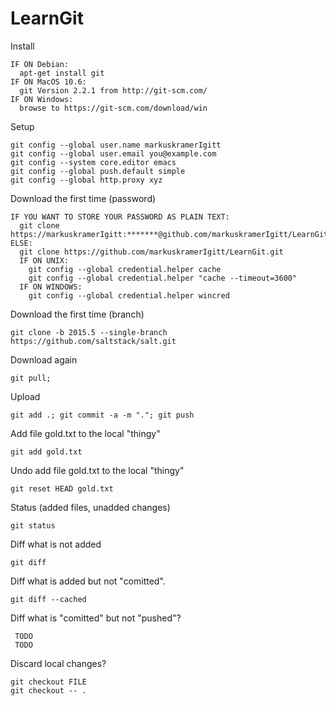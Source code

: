 LearnGit
========
	
Install

    IF ON Debian:
      apt-get install git 
    IF ON MacOS 10.6:
      git Version 2.2.1 from http://git-scm.com/
    IF ON Windows:
      browse to https://git-scm.com/download/win
Setup

    git config --global user.name markuskramerIgitt
    git config --global user.email you@example.com
    git config --system core.editor emacs
    git config --global push.default simple
    git config --global http.proxy xyz
    
Download the first time  (password)

    IF YOU WANT TO STORE YOUR PASSWORD AS PLAIN TEXT:
      git clone https://markuskramerIgitt:*******@github.com/markuskramerIgitt/LearnGit.git
    ELSE:
      git clone https://github.com/markuskramerIgitt/LearnGit.git
      IF ON UNIX:
        git config --global credential.helper cache
        git config --global credential.helper "cache --timeout=3600"
      IF ON WINDOWS:
        git config --global credential.helper wincred

Download the first time    (branch)

    git clone -b 2015.5 --single-branch https://github.com/saltstack/salt.git

Download again

    git pull; 

Upload 

    git add .; git commit -a -m "."; git push


Add file gold.txt to the local "thingy"

    git add gold.txt


Undo add file gold.txt to the local "thingy"

    git reset HEAD gold.txt


Status (added files, unadded changes)

    git status


Diff what is not added   

    git diff 


Diff what is added but not "comitted".  

    git diff --cached

Diff what is "comitted" but not "pushed"?

     TODO
     TODO

Discard local changes? 

    git checkout FILE
    git checkout -- .

